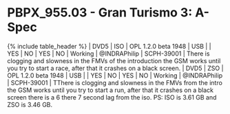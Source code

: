 # PBPX_955.03 - Gran Turismo 3: A-Spec

{% include table_header %} 
| DVD5 | ISO | OPL 1.2.0 beta 1948 | USB | | YES | NO | YES | NO | Working | @INDRAPhilip | SCPH-39001 | There is clogging and slowness in the FMVs of the introduction the GSM works until you try to start a race, after that it crashes on a black screen.
| DVD5 | ZSO | OPL 1.2.0 beta 1948 | USB | | YES | NO | YES | NO | Working | @INDRAPhilip | SCPH-39001 | TThere is clogging and slowness in the FMVs from the intro the GSM works until you try to start a run, after that it crashes on a black screen there is a 6 there 7 second lag from the iso. PS: ISO is 3.61 GB and ZSO is 3.46 GB.
